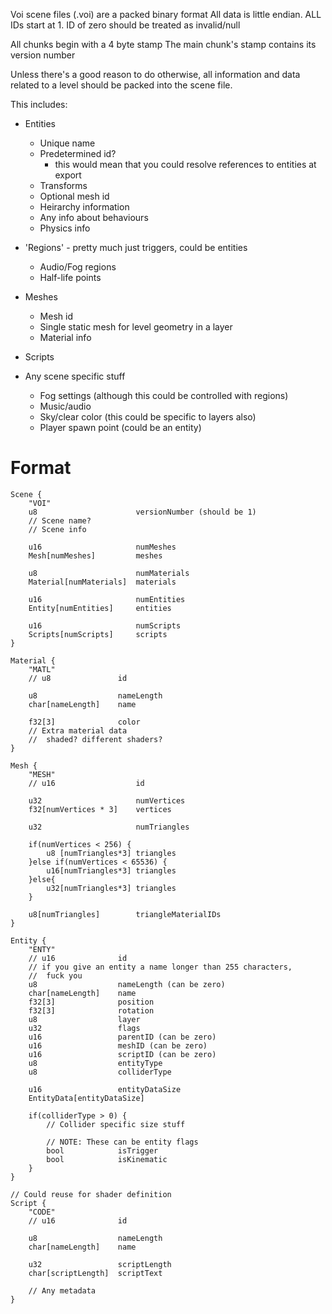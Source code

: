Voi scene files (.voi) are a packed binary format
All data is little endian.
ALL IDs start at 1. ID of zero should be treated as invalid/null

All chunks begin with a 4 byte stamp
The main chunk's stamp contains its version number

Unless there's a good reason to do otherwise, all information and data related to a level
should be packed into the scene file.

This includes:
- Entities
	- Unique name
	- Predetermined id?
		- this would mean that you could resolve references to entities at export
	- Transforms
	- Optional mesh id
	- Heirarchy information
	- Any info about behaviours
	- Physics info

- 'Regions' - pretty much just triggers, could be entities
	- Audio/Fog regions
	- Half-life points

- Meshes
	- Mesh id
	- Single static mesh for level geometry in a layer
	- Material info

- Scripts

- Any scene specific stuff
	- Fog settings (although this could be controlled with regions)
	- Music/audio
	- Sky/clear color (this could be specific to layers also)
	- Player spawn point (could be an entity)


Format
======
	Scene {
		"VOI"
		u8 						versionNumber (should be 1)
		// Scene name?
		// Scene info
		
		u16						numMeshes
		Mesh[numMeshes]			meshes

		u8						numMaterials
		Material[numMaterials]	materials

		u16						numEntities
		Entity[numEntities]		entities

		u16						numScripts
		Scripts[numScripts]		scripts
	}

	Material {
		"MATL"
		// u8				id

		u8					nameLength
		char[nameLength]	name

		f32[3]				color
		// Extra material data
		//	shaded? different shaders?
	}

	Mesh {
		"MESH"
		// u16					id

		u32						numVertices
		f32[numVertices * 3] 	vertices

		u32						numTriangles

		if(numVertices < 256) {
			u8 [numTriangles*3]	triangles
		}else if(numVertices < 65536) {
			u16[numTriangles*3]	triangles
		}else{
			u32[numTriangles*3]	triangles
		}

		u8[numTriangles]		triangleMaterialIDs
	}

	Entity {
		"ENTY"
		// u16				id
		// if you give an entity a name longer than 255 characters,
		//	fuck you
		u8					nameLength (can be zero)
		char[nameLength]	name
		f32[3]				position
		f32[3]				rotation
		u8					layer
		u32					flags
		u16					parentID (can be zero)
		u16					meshID (can be zero)
		u16					scriptID (can be zero)
		u8					entityType
		u8					colliderType

		u16					entityDataSize
		EntityData[entityDataSize]

		if(colliderType > 0) {
			// Collider specific size stuff

			// NOTE: These can be entity flags
			bool			isTrigger
			bool			isKinematic
		}
	}

	// Could reuse for shader definition
	Script {
		"CODE"
		// u16				id

		u8					nameLength
		char[nameLength]	name

		u32					scriptLength
		char[scriptLength]	scriptText

		// Any metadata
	}
